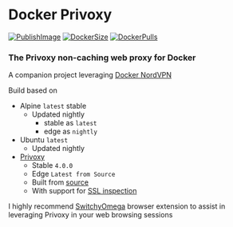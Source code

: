 # Docker Privoxy

[![PublishImage][PublishImageBadge]][GitHubPackageLink]
[![DockerSize][DockerSizeBadge]][DockerLink]
[![DockerPulls][DockerPullsBadge]][DockerLink]

### The Privoxy non-caching web proxy for Docker

A companion project leveraging [Docker NordVPN](https://github.com/tmknight/docker-nordvpn)

Build based on

- Alpine `latest` stable
  - Updated nightly
    - stable as `latest`
    - edge as `nightly`
- Ubuntu `latest`
  - Updated nightly
- [Privoxy](https://www.privoxy.org/)
  - Stable `4.0.0`
  - Edge `Latest from Source`
  - Built from [source](https://www.privoxy.org/gitweb/?p=privoxy.git;a=summary)
  - With support for [SSL inspection](https://www.privoxy.org/faq/misc.html#SSL)

I highly recommend [SwitchyOmega](https://github.com/FelisCatus/SwitchyOmega) browser extension to assist in leveraging Privoxy in your web browsing sessions

[PublishImageBadge]: https://github.com/tmknight/docker-privoxy/actions/workflows/image-orchestration.yml/badge.svg
[GitHubPackageLink]: https://github.com/tmknight/docker-privoxy/pkgs/container/privoxy
[DockerPullsBadge]: https://badgen.net/docker/pulls/tmknight88/privoxy?icon=docker&label=Docker+Pulls&labelColor=31383f&color=32c855
[DockerSizeBadge]: https://badgen.net/docker/size/tmknight88/privoxy/latest?icon=docker&label=Docker+Size&labelColor=31383f&color=32c855
[DockerLink]: https://hub.docker.com/r/tmknight88/privoxy
